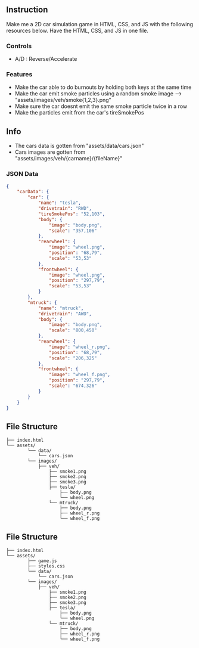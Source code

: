 ## Instruction
Make me a 2D car simulation game in HTML, CSS, and JS with the following resources below.
Have the HTML, CSS, and JS in one file.
### Controls
- A/D : Reverse/Accelerate
### Features
- Make the car able to do burnouts by holding both keys at the same time
- Make the car emit smoke particles using a random smoke image --> "assets/images/veh/smoke{1,2,3}.png"
- Make sure the car doesnt emit the same smoke particle twice in a row
- Make the particles emit from the car's tireSmokePos
## Info
- The cars data is gotten from "assets/data/cars.json"
- Cars images are gotten from "assets/images/veh/{carname}/{fileName}"
### JSON Data
```json
{
    "carData": {
        "car": {
            "name": "tesla",
            "drivetrain": "RWD",
            "tireSmokePos": "52,103",
            "body": {
                "image": "body.png",
                "scale": "357,106"
            },
            "rearwheel": {
                "image": "wheel.png",
                "position": "68,79",
                "scale": "53,53"
            },
            "frontwheel": {
                "image": "wheel.png",
                "position": "297,79",
                "scale": "53,53"
            }
        },
        "mtruck": {
            "name": "mtruck",
            "drivetrain": "AWD",
            "body": {
                "image": "body.png",
                "scale": "800,450"
            },
            "rearwheel": {
                "image": "wheel_r.png",
                "position": "68,79",
                "scale": "206,325"
            },
            "frontwheel": {
                "image": "wheel_f.png",
                "position": "297,79",
                "scale": "674,326"
            }
        }
    }
}
```
## File Structure
```plaintext
├── index.html
└── assets/
        └── data/
            └── cars.json
        └── images/
            ├── veh/
                ├── smoke1.png
                ├── smoke2.png
                ├── smoke3.png
                ├── tesla/
                    ├── body.png
                    └── wheel.png
                └── mtruck/
                    ├── body.png
                    ├── wheel_r.png
                    └── wheel_f.png
```
## File Structure
```plaintext
├── index.html
└── assets/
        ├── game.js
        ├── styles.css
        └── data/
            └── cars.json
        └── images/
            ├── veh/
                ├── smoke1.png
                ├── smoke2.png
                ├── smoke3.png
                ├── tesla/
                    ├── body.png
                    └── wheel.png
                └── mtruck/
                    ├── body.png
                    ├── wheel_r.png
                    └── wheel_f.png
```
